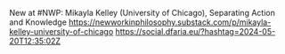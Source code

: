 New at #NWP: Mikayla Kelley (University of Chicago), Separating Action and Knowledge https://newworkinphilosophy.substack.com/p/mikayla-kelley-university-of-chicago https://social.dfaria.eu/?hashtag=2024-05-20T12:35:02Z